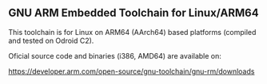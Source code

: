 ## GNU ARM Embedded Toolchain for Linux/ARM64

This toolchain is for Linux on ARM64 (AArch64) based platforms (compiled and tested on Odroid C2).

Oficial source code and binaries (i386, AMD64) are available on:

https://developer.arm.com/open-source/gnu-toolchain/gnu-rm/downloads

